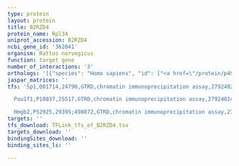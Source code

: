 ```yaml
---
type: protein
layout: protein
title: B2RZD4
protein_name: Rpl34
uniprot_accession: B2RZD4
ncbi_gene_id: '362041'
organism: Rattus norvegicus
function: target gene
number_of_interactions: '3'
orthologs: '[{"species": "Homo sapiens", "id": ["<a href=\"/protein/p49207\">P49207</a>"]}, {"species": "Danio rerio", "id": ["<a href=\"/protein/q7zwj7\">Q7ZWJ7</a>"]}, {"species": "Mus musculus", "id": ["<a href=\"/protein/q9d1r9\">Q9D1R9</a>"]}, {"species": "Caenorhabditis elegans", "id": ["<a href=\"/protein/a3qmc5\">A3QMC5</a>"]}, {"species": "Drosophila melanogaster", "id": ["<a href=\"/protein/q9vhe5\">Q9VHE5</a>", "<a href=\"/protein/q9vbh8\">Q9VBH8</a>"]}, {"species": "Saccharomyces cerevisiae", "id": ["<a href=\"/protein/p40525\">P40525</a>", "<a href=\"/protein/p87262\">P87262</a>"]}]'
jaspar_matrices: ''
tfs: 'Sp1,Q01714,24790,GTRD,chromatin immunoprecipitation assay,27924024%5Buid%5D,No

  Pou1f1,P10037,25517,GTRD,chromatin immunoprecipitation assay,27924024%5Buid%5D,No

  Hmgb2,P52925,29395;498072,GTRD,chromatin immunoprecipitation assay,27924024%5Buid%5D,No'
targets: ''
tfs_download: TFLink_tfs_of_B2RZD4.tsv
targets_download: ''
bindingSites_download: ''
binding_sites_ls: ''

---
```

